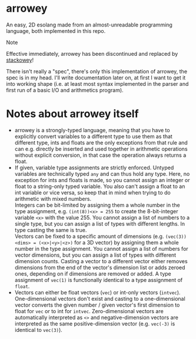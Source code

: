# arrowey   
An easy, 2D esolang made from an almost-unreadable programming language, both implemented in this repo.   
> [!NOTE]   
> Effective immediately, arrowey has been discontinued and replaced by [stackowey](https://github.com/Lampe2020/stackowey)!   

There isn't really a "spec", there's only this implementation of arrowey, the spec is in my head. 
I'll write documentation later on, at first I want to get it into working shape 
(i.e. at least most syntax implemented in the parser and first run of a basic I/O and arithmetics program).
   
   
# Notes about arrowey itself
* arrowey is a strongly-typed language, meaning that you have to explicitly convert variables to a different type to use 
them as that different type, ints and floats are the only exceptions from that rule and can e.g. directly be inserted 
and used together in arithmetic operations without explicit conversion, in that case the operation always returns a 
float.
* If given, variable type assignments are strictly enforced. Untyped variables are technically typed `any` and can thus 
hold any type. Here, no exception for ints and floats is made, so you cannot assign an integer or float to a string-only
typed variable. You also can't assign a float to an int variable or vice versa, so keep that in mind when trying to do 
arithmetic with mixed numbers.   
Integers can be bit-limited by assigning them a whole number in the type assignment, e.g. `(int(8))<x> = 255` to 
create the 8-bit-integer variable `<x>` with the value 255. You cannot assign a list of numbers to a single type, but 
you can assign a list of types with different lengths. In type casting the same is true.   
Vectors can be fixed to a specific amount of dimensions (e.g. `(vec(3))<dims> = (<x>|<y>|<z>)` for a 3D vector) by 
assigning them a whole number in the type assignment. You cannot assign a list of numbers for vector dimensions, but you
can assign a list of types with different dimension counts. Casting a vector to a different vector either removes 
dimensions from the end of the vector's dimension list or adds zeroed ones, depending on if dimensions are removed or 
added. A type assignment of `vec(1)` is functionally identical to a type assignment of  `float`. 
* Vectors can either be float vectors (`vec`) or int-only vectors (`intvec`). One-dimensional vectors don't exist and 
casting to a one-dimensional vector converts the given number / given vector's first dimension to float for `vec` or to 
int for `intvec`. Zero-dimensional vectors are automatically interpreted as `<>` and negative-dimension vectors are 
interpreted as the same positive-dimension vector (e.g. `vec(-3)` is identical to `vec(3)`).
